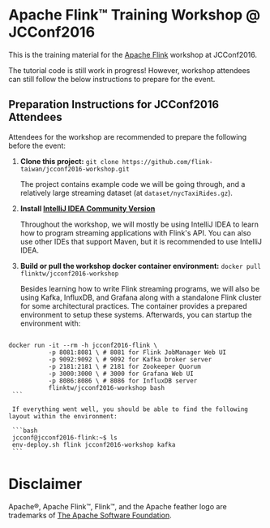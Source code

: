 # Apache Flink™ Training Workshop @ JCConf2016

This is the training material for the [Apache Flink](https://flink.apache.org/) workshop at JCConf2016.

The tutorial code is still work in progress! However, workshop attendees can still follow the below instructions to prepare for the event.

## Preparation Instructions for JCConf2016 Attendees

Attendees for the workshop are recommended to prepare the following before the event:

  1. **Clone this project:** `git clone https://github.com/flink-taiwan/jcconf2016-workshop.git`
  
     The project contains example code we will be going through, and a relatively large streaming
     dataset (at `dataset/nycTaxiRides.gz`).
     
  2. **Install [IntelliJ IDEA Community Version](https://www.jetbrains.com/idea/#chooseYourEdition)**
  
     Throughout the workshop, we will mostly be using IntelliJ IDEA to learn how to program streaming applications
     with Flink's API. You can also use other IDEs that support Maven, but it is recommended to use IntelliJ IDEA.
  
  3. **Build or pull the workshop docker container environment:** `docker pull flinktw/jcconf2016-workshop`
  
     Besides learning how to write Flink streaming programs, we will also be using Kafka, InfluxDB, and Grafana
     along with a standalone Flink cluster for some architectural practices. The container provides a prepared
     environment to setup these systems. Afterwards, you can startup the environment with:
     
     ```bash
    docker run -it --rm -h jcconf2016-flink \
               -p 8081:8081 \ # 8081 for Flink JobManager Web UI
               -p 9092:9092 \ # 9092 for Kafka broker server
               -p 2181:2181 \ # 2181 for Zookeeper Quorum
               -p 3000:3000 \ # 3000 for Grafana Web UI
               -p 8086:8086 \ # 8086 for InfluxDB server
               flinktw/jcconf2016-workshop bash
     ```
     
     If everything went well, you should be able to find the following layout within the environment:
     
     ```bash
     jcconf@jcconf2016-flink:~$ ls
     env-deploy.sh flink jcconf2016-workshop kafka
     ```

# Disclaimer

Apache®, Apache Flink™, Flink™, and the Apache feather logo are trademarks of [The Apache Software Foundation](http://apache.org/).
